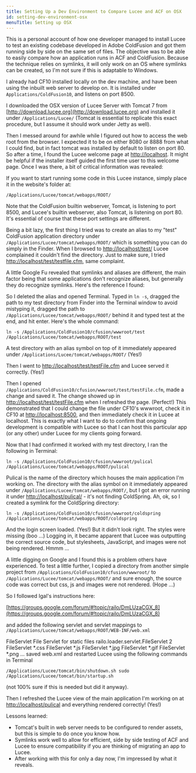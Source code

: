 ```yaml
---
title: Setting Up a Dev Environment to Compare Lucee and ACF on OSX
id: setting-dev-environment-osx
menuTitle: Setting up OSX
---
```


This is a personal account of how one developer managed to install Lucee to test an existing codebase developed in Adobe ColdFusion and got them running side by side on the same set of files. The objective was to be able to easily compare how an application runs in ACF and ColdFusion. Because the technique relies on symlinks, it will only work on an OS where symlinks can be created, so I'm not sure if this is adaptable to Windows.

I already had CF10 installed locally on the dev machine, and have been using the inbuilt web server to develop on. It is installed under `Applications/ColdFusion10`, and listens on port 8500.

I downloaded the OSX version of Lucee Server with Tomcat 7 from [http://download.lucee.org](http://download.lucee.org) and installed it under `/Applications/Lucee/` (Tomcat is essential to replicate this exact procedure, but I assume it should work under Jetty as well).

Then I messed around for awhile while I figured out how to access the web root from the browser. I expected it to be on either 8080 or 8888 from what I could find, but in fact tomcat was installed by default to listen on port 80. So after a time, I found the Lucee welcome page at [http://localhost](http://localhost). It might be helpful if the installer itself guided the first time user to this welcome page. Once I was there, a bit of critical information was revealed:

If you want to start running some code in this Lucee instance, simply place it in the website's folder at:

```lucee
/Applications/Lucee/tomcat/webapps/ROOT/
```

Note that the ColdFusion builtin webserver, Tomcat, is listening to port 8500, and Lucee's builtin webserver, also Tomcat, is listening on port 80. It's essential of course that these port settings are different.

Being a bit lazy, the first thing I tried was to create an alias to my "test" ColdFusion application directory under `/Applications/Lucee/tomcat/webapps/ROOT/` which is something you can do simply in the Finder. When I browsed to [http://localhost/test/](http://localhost/test/) Lucee complained it couldn't find the directory. Just to make sure, I tried [http://localhost/test/testfile.cfm](http://localhost/test/testfile.cfm), same complaint.

A little Google Fu revealed that symlinks and aliases are different, the main factor being that some applications don't recognize aliases, but generally they do recognize symlinks. Here's the reference I found:

So I deleted the alias and opened Terminal. Typed in `ln -s`, dragged the path to my test directory from Finder into the Terminal window to avoid mistyping it, dragged the path to `/Applications/Lucee/tomcat/webapps/ROOT/` behind it and typed test at the end, and hit enter. Here's the whole command:

```
ln -s /Applications/ColdFusion10/cfusion/wwwroot/test /Applications/Lucee/tomcat/webapps/ROOT/test
```

A test directory with an alias symbol on top of it immediately appeared under `/Applications/Lucee/tomcat/webapps/ROOT/` (Yes!)

Then I went to [http://localhost/test/testFile.cfm](http://localhost/test/testFile.cfm) and Lucee served it correctly. (Yes!)

Then I opened `/Applications/ColdFusion10/cfusion/wwwroot/test/testFile.cfm`, made a change and saved it. The change showed up in [http://localhost/test/testFile.cfm](http://localhost/test/testFile.cfm) when I refreshed the page. (Perfect!) This demonstrated that I could change the file under CF10's wwwroot, check it in CF10 at [http://localhost:8500](http://localhost:8500), and then immediately check it in Lucee at localhost. This is exactly what I want to do to confirm that ongoing development is compatible with Lucee so that I can host this particular app (or any other) under Lucee for my clients going forward.

Now that I had confirmed it worked with my test directory, I ran the following in Terminal:

```
ln -s /Applications/ColdFusion10/cfusion/wwwroot/pulical /Applications/Lucee/tomcat/webapps/ROOT/pulical
```

Pulical is the name of the directory which houses the main application I'm working on. The directory with the alias symbol on it immediately appeared under `/Applications/Lucee/tomcat/webapps/ROOT/`, but I got an error running it under [http://localhost/pulical/](http://localhost/pulical/) - it's not finding ColdSpring. Ah, ok, so I created a symlink for the ColdSpring directory:

```
ln -s /Applications/ColdFusion10/cfusion/wwwroot/coldspring /Applications/Lucee/tomcat/webapps/ROOT/coldspring
```

And the login screen loaded. (Yes!) But it didn't look right. The styles were missing (boo ...) Logging in, it became apparent that Lucee was outputting the correct source code, but stylesheets, JavaScript, and images were not being rendered. Hmmm ...

A little digging on Google and I found this is a problem others have experienced. To test a little further, I copied a directory from another simple project from `/Applications/ColdFusion10/cfusion/wwwroot/` to `/Applications/Lucee/tomcat/webapps/ROOT/` and sure enough, the source code was correct but css, js and images were not rendered. (Hope ...)

So I followed Igal's instructions here:

[https://groups.google.com/forum/#!topic/railo/DmLUzaCGX_8](https://groups.google.com/forum/#!topic/railo/DmLUzaCGX_8)

and added the following servlet and servlet mappings to `/Applications/Lucee/tomcat/webapps/ROOT/WEB-INF/web.xml`

FileServlet File Servlet for static files railo.loader.servlet.FileServlet 2 FileServlet *.css FileServlet *.js FileServlet *.jpg FileServlet *.gif FileServlet *.png
... saved web.xml and restarted Lucee using the following commands in Terminal

```
/Applications/Lucee/tomcat/bin/shutdown.sh sudo /Applications/Lucee/tomcat/bin/startup.sh
```

(not 100% sure if this is needed but did it anyway).

Then I refreshed the Lucee view of the main application I'm working on at [http://localhost/pulical](http://localhost/pulical) and everything rendered correctly! (Yes!)

Lessons learned:

* Tomcat's built in web server needs to be configured to render assets, but this is simple to do once you know how.
* Symlinks work well to allow for efficient, side by side testing of ACF and Lucee to ensure compatibility if you are thinking of migrating an app to Lucee.
* After working with this for only a day now, I'm impressed by what it reveals.
